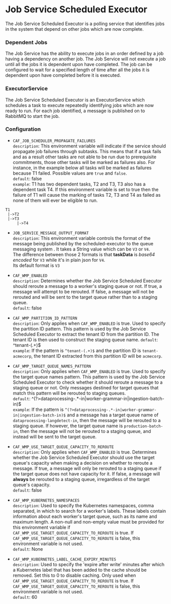 # Job Service Scheduled Executor

The Job Service Scheduled Executor is a polling service that identifies jobs in the system that depend on other jobs which are now complete.

### Dependent Jobs
The Job Service has the ability to execute jobs in an order defined by a job having a dependency on another job.  The Job Service will not execute a job until all the jobs it is dependent upon have completed.  The job can be configured to wait for a specified length of time after all the jobs it is dependent upon have completed before it is executed. 

### ExecutorService
The Job Service Scheduled Executor is an ExecutorService which schedules a task to execute repeatedly identifying jobs which are now ready to run. For each job identified, a message is published on to RabbitMQ to start the job.  

### Configuration  

- `CAF_JOB_SCHEDULER_PROPAGATE_FAILURES`  
`description`: This environment variable will indicate if the service should propagate job failures through subtasks. This means that if a task fails and as a result other tasks are not able to be run due to prerequisite commitments, those other tasks will be marked as failures also.
For instance, in the example below all tasks will be marked as failures because T1 failed. Possible values are `true` and `false`.  
`default`: false  
`example`: T1 has two dependent tasks, T2 and T3, T3 also has a dependent task T4. If this environment variable is set to true then the failure of T1 will cause the marking of tasks T2, T3 and T4 as failed as none of them will ever be eligible to run.  
````
T1
 |->T2
 |->T3
     |->T4
````
- `JOB_SERVICE_MESSAGE_OUTPUT_FORMAT`  
  `description`: This environment variable controls the format of the message being published by the scheduled-executor to the queue messaging system . It takes a String value which can be `V3` or `V4`.  
  The difference between those 2 formats is that **taskData** is _base64 encoded_ for `V3` while it's in plain json for `V4`.  
  Its default format is `V3`

- `CAF_WMP_ENABLED`  
`description`: Determines whether the Job Service Scheduled Executor should reroute a message to a worker's staging queue or not. If 
true, a message will attempt to be rerouted. If false, a message will not be rerouted and will be sent to the target queue rather than
to a staging queue.  
`default`: false

- `CAF_WMP_PARTITION_ID_PATTERN`   
`description`: Only applies when `CAF_WMP_ENABLED` is true. Used to specify the partition ID pattern. This pattern is used
by the Job Service Scheduled Executor to extract the tenant ID from the partition ID. The tenant ID is then used to construct the
staging queue name.
`default`: ^tenant-(.+)$  
`example`: If the pattern is `^tenant-(.+)$` and the partition ID is `tenant-acmecorp`, the tenant ID extracted from this partition
ID will be `acmecorp`.

- `CAF_WMP_TARGET_QUEUE_NAMES_PATTERN`   
`description`: Only applies when `CAF_WMP_ENABLED` is true. Used to specify the target queue names pattern. This pattern is used
by the Job Service Scheduled Executor to check whether it should reroute a message to a staging queue or not. Only messages destined for 
target queues that match this pattern will be rerouted to staging queues.  
`default`: ^(?>dataprocessing-.*-in|worker-grammar-in|ingestion-batch-in)$  
`example`: If the pattern is `^(?>dataprocessing-.*-in|worker-grammar-in|ingestion-batch-in)$` and a message has a target queue name of
`dataprocessing-langdetect-in`, then the message will be rerouted to a staging queue. If however, the target queue name is 
`production-batch-in`, then the message will not be rerouted to a staging queue, and instead will be sent to the target queue.

- `CAF_WMP_USE_TARGET_QUEUE_CAPACITY_TO_REROUTE`  
`description`: Only applies when `CAF_WMP_ENABLED` is true. Determines whether the Job Service Scheduled Executor should use the target
queue's capacity when making a decision on whether to reroute a message. If true, a message will only be rerouted to a staging 
queue if the target queue does not have capacity for it. If false, a message will **always** be rerouted to a staging queue,
irregardless of the target queue's capacity.  
`default`: false

- `CAF_WMP_KUBERNETES_NAMESPACES`  
`description`: Used to specify the Kubernetes namespaces, comma separated, in which to search for a worker's labels. These labels
contain information about each worker's target queue, such as its name and maximum length. A non-null and non-empty value must be
provided for this environment variable if `CAF_WMP_USE_TARGET_QUEUE_CAPACITY_TO_REROUTE` is true. If
`CAF_WMP_USE_TARGET_QUEUE_CAPACITY_TO_REROUTE` is false, this environment variable is not used.  
`default`: None

- `CAF_WMP_KUBERNETES_LABEL_CACHE_EXPIRY_MINUTES`   
`description`: Used to specify the 'expire after write' minutes after which a Kubernetes label that has been added to the cache
should be removed. Set this to 0 to disable caching. Only used when `CAF_WMP_USE_TARGET_QUEUE_CAPACITY_TO_REROUTE` is true. If
`CAF_WMP_USE_TARGET_QUEUE_CAPACITY_TO_REROUTE` is false, this environment variable is not used.  
`default`: 60


